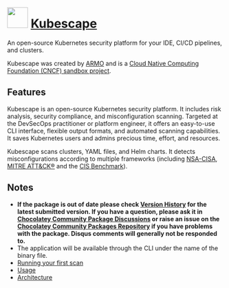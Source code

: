 # <img src="https://cdn.jsdelivr.net/gh/chocolatey-community/chocolatey-packages@05d22dc83549358191c27bfcd5a6bc5b6a514612/icons/kubescape.png" width="48" height="48"> [Kubescape](https://chocolatey.org/packages/kubescape)

An open-source Kubernetes security platform for your IDE, CI/CD pipelines, and clusters.

Kubescape was created by [ARMO](https://www.armosec.io/?utm_source=github&utm_medium=repository) and is a [Cloud Native Computing Foundation (CNCF) sandbox project](https://www.cncf.io/sandbox-projects/).

## Features

Kubescape is an open-source Kubernetes security platform. It includes risk analysis, security compliance, and misconfiguration scanning. Targeted at the DevSecOps practitioner or platform engineer, it offers an easy-to-use CLI interface, flexible output formats, and automated scanning capabilities. It saves Kubernetes users and admins precious time, effort, and resources.

Kubescape scans clusters, YAML files, and Helm charts. It detects misconfigurations according to multiple frameworks (including [NSA-CISA](https://www.armosec.io/blog/kubernetes-hardening-guidance-summary-by-armo/?utm_source=github&utm_medium=repository), [MITRE ATT&CK®](https://www.microsoft.com/security/blog/2021/03/23/secure-containerized-environments-with-updated-threat-matrix-for-kubernetes/) and the [CIS Benchmark](https://www.armosec.io/blog/cis-kubernetes-benchmark-framework-scanning-tools-comparison/?utm_source=github&utm_medium=repository)).

## Notes
- **If the package is out of date please check [Version History](#versionhistory) for the latest submitted version. If you have a question, please ask it in [Chocolatey Community Package Discussions](https://github.com/chocolatey-community/chocolatey-packages/discussions) or raise an issue on the [Chocolatey Community Packages Repository](https://github.com/chocolatey-community/chocolatey-packages/issues) if you have problems with the package. Disqus comments will generally not be responded to.**
- The application will be available through the CLI under the name of the binary file.
- [Running your first scan](https://github.com/kubescape/kubescape/blob/master/docs/getting-started.md#run-your-first-scan)
- [Usage](https://github.com/kubescape/kubescape/blob/master/docs/getting-started.md#examples)
- [Architecture](https://github.com/kubescape/kubescape/blob/master/docs/architecture.md)
